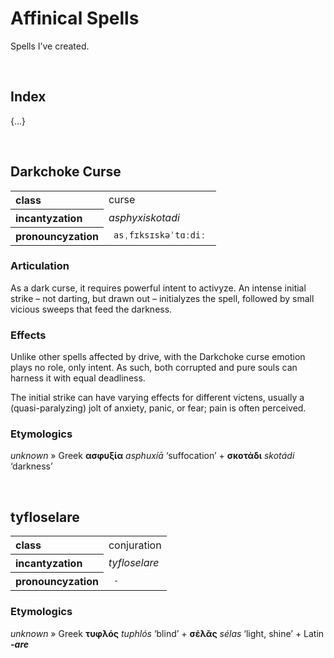 # Affinical Spells

Spells I’ve created.


<br>


## Index

{...}


<br>


## Darkchoke Curse

<table>
  <tr>
    <th align="left"> class </th>
    <td> curse </td>
  </th>
  <tr>
    <th align="left"> incantyzation </th>
    <td> <em> asphyxiskotadi </em> </td>
  </tr>
  <tr>
    <th align="left"> pronouncyzation </th>
    <td> <code> asˌfɪksɪskəˈtɑːdiː </code> </td>
  </tr>
</table>

### Articulation
As a dark curse, it requires powerful intent to activyze. An intense initial strike – not darting, but drawn out – initialyzes the spell, followed by small vicious sweeps that feed the darkness. 

### Effects
Unlike other spells affected by drive, with the Darkchoke curse emotion plays no role, only intent. As such, both corrupted and pure souls can harness it with equal deadliness.

The initial strike can have varying effects for different victens, usually a (quasi-paralyzing) jolt of anxiety, panic, or fear; pain is often perceived.

### Etymologics
*unknown* » Greek **ασφυξία** *asphuxíā* ‘suffocation’ + **σκοτάδι** *skotádi* ‘darkness’


<br>


## tyfloselare

<table>
  <tr>
    <th align="left"> class </th>
    <td> conjuration </td>
  </th>
  <tr>
    <th align="left"> incantyzation </th>
    <td> <em> tyfloselare </em> </td>
  </tr>
  <tr>
    <th align="left"> pronouncyzation </th>
    <td> <code> - </code> </td>
  </tr>
</table>

### Etymologics
*unknown* » Greek **τυφλός** *tuphlós* ‘blind’ + **σέλᾰς** *sélas* ‘light, shine’ + Latin ***-are***
